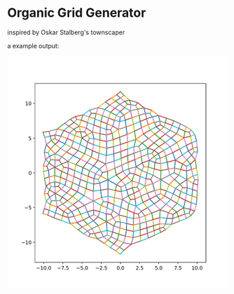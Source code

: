 # Organic Grid Generator

inspired by Oskar Stalberg's townscaper

a example output:

![](https://github.com/hallazie/OrganicGridGenerator/blob/master/output/output-hex.png)